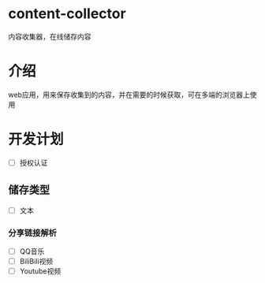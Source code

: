 # content-collector
内容收集器，在线储存内容
# 介绍
web应用，用来保存收集到的内容，并在需要的时候获取，可在多端的浏览器上使用
# 开发计划
- [ ] 授权认证
## 储存类型
- [ ] 文本
### 分享链接解析
- [ ] QQ音乐
- [ ] BiliBili视频
- [ ] Youtube视频
